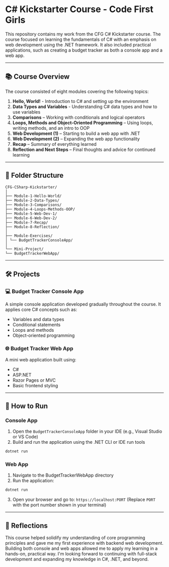 # C# Kickstarter Course - Code First Girls

This repository contains my work from the CFG C# Kickstarter course. The course focused on learning the fundamentals of C# with an emphasis on web development using the .NET framework. It also included practical applications, such as creating a budget tracker as both a console app and a web app.

---

## 📚 Course Overview

The course consisted of eight modules covering the following topics:

1. **Hello, World!** - Introduction to C# and setting up the environment  
2. **Data Types and Variables** - Understanding C# data types and how to use variables  
3. **Comparisons** – Working with conditionals and logical operators  
4. **Loops, Methods and Object-Oriented Programming** – Using loops, writing methods, and an intro to OOP  
5. **Web Development (1)** – Starting to build a web app with .NET  
6. **Web Development (2)** – Expanding the web app functionality  
7. **Recap** – Summary of everything learned  
8. **Reflection and Next Steps** – Final thoughts and advice for continued learning  

---

## 🧩 Folder Structure

```
CFG-CSharp-Kickstarter/
│
├── Module-1-Hello-World/
├── Module-2-Data-Types/
├── Module-3-Comparisons/
├── Module-4-Loops-Methods-OOP/
├── Module-5-Web-Dev-1/
├── Module-6-Web-Dev-2/
├── Module-7-Recap/
├── Module-8-Reflection/
│
├── Module-Exercises/
│ └── BudgetTrackerConsoleApp/
│
└── Mini-Project/
└── BudgetTrackerWebApp/
```

---

## 🛠️ Projects

### 💻 Budget Tracker Console App

A simple console application developed gradually throughout the course. It applies core C# concepts such as:

- Variables and data types  
- Conditional statements  
- Loops and methods  
- Object-oriented programming  

### 🌐 Budget Tracker Web App

A mini web application built using:

- C#  
- ASP.NET  
- Razor Pages or MVC
- Basic frontend styling

---

## 🚀 How to Run

### Console App

1. Open the `BudgetTrackerConsoleApp` folder in your IDE (e.g., Visual Studio or VS Code)  
2. Build and run the application using the .NET CLI or IDE run tools  

```bash
dotnet run
```

### Web App

1. Navigate to the BudgetTrackerWebApp directory
2. Run the application:

```bash
dotnet run
```
3. Open your browser and go to: `https://localhost:PORT`
(Replace `PORT` with the port number shown in your terminal)

---
## 💬 Reflections

This course helped solidify my understanding of core programming principles and gave me my first experience with backend web development. Building both console and web apps allowed me to apply my learning in a hands-on, practical way. I'm looking forward to continuing with full-stack development and expanding my knowledge in C#, .NET, and beyond.